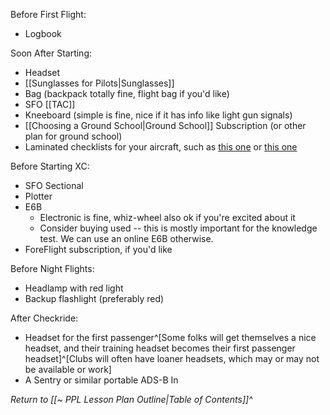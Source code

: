 Before First Flight:
- Logbook

Soon After Starting:
- Headset
- [[Sunglasses for Pilots|Sunglasses]]
- Bag (backpack totally fine, flight bag if you'd like)
- SFO [[TAC]]
- Kneeboard (simple is fine, nice if it has info like light gun signals)
- [[Choosing a Ground School|Ground School]] Subscription (or other plan for ground school)
- Laminated checklists for your aircraft, such as [this one](https://www.mypilotstore.com/mypilotstore/sep/5067) or [this one](https://www.sportys.com/qref-cessna-checklist-pro-version.html)

Before Starting XC:
- SFO Sectional
- Plotter
- E6B
	- Electronic is fine, whiz-wheel also ok if you're excited about it
	- Consider buying used -- this is mostly important for the knowledge test. We can use an online E6B otherwise.
- ForeFlight subscription, if you'd like

Before Night Flights:
- Headlamp with red light
- Backup flashlight (preferably red)

After Checkride:
- Headset for the first passenger^[Some folks will get themselves a nice headset, and their training headset becomes their first passenger headset]^[Clubs will often have loaner headsets, which may or may not be available or work]
- A Sentry or similar portable ADS-B In

*Return to [[~ PPL Lesson Plan Outline|Table of Contents]]^*